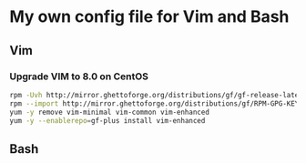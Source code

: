 # My own config file for Vim and Bash


## Vim

### Upgrade VIM to 8.0 on CentOS

```bash
rpm -Uvh http://mirror.ghettoforge.org/distributions/gf/gf-release-latest.gf.el7.noarch.rpm
rpm --import http://mirror.ghettoforge.org/distributions/gf/RPM-GPG-KEY-gf.el7
yum -y remove vim-minimal vim-common vim-enhanced
yum -y --enablerepo=gf-plus install vim-enhanced
```

## Bash
